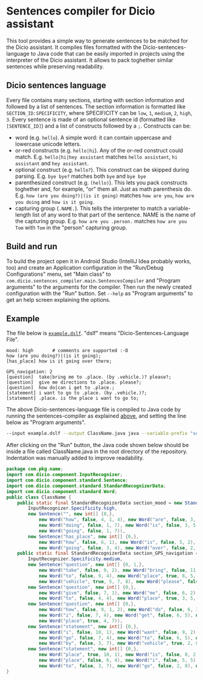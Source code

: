 # Sentences compiler for Dicio assistant
This tool provides a simple way to generate sentences to be matched for the Dicio assistant. It compiles files formatted with the Dicio-sentences-language to Java code that can be easily imported in projects using the interpreter of the Dicio assistant. It allows to pack toghether similar sentences while preserving readability.

## Dicio sentences language
Every file contains many sections, starting with section information and followed by a list of sentences. The section information is formatted like `SECTION_ID:SPECIFICITY`, where SPECIFICITY can be `low`, `1`, `medium`, `2`, `high`, `3`. Every sentence is made of an optional sentence id (formatted like `[SENTENCE_ID]`) and a list of constructs followed by a `;`. Constructs can be:
- word (e.g. `hello`). A simple word: it can contain uppercase and lowercase unicode letters.
- or-red constructs (e.g. `hello|hi`). Any of the or-red construct could match. E.g. `hello|hi|hey assistant` matches `hello assistant`, `hi assistant` and `hey assistant`.
- optional construct (e.g. `hello?`). This construct can be skipped during parsing. E.g. `bye bye?` matches both `bye` and `bye bye`
- parenthesized construct (e.g. `(hello)`). This lets you pack constructs toghether and, for example, "or" them all. Just as math parenthesis do. E.g. `how (are you doing?)|(is it going)` matches `how are you`, `how are you doing` and `how is it going`.
- capturing group (`.NAME.`). This tells the interpreter to match a variable-length list of any word to that part of the sentence. NAME is the name of the capturing group. E.g. `how are you .person.` matches `how are you Tom` with `Tom` in the "person" capturing group.

## Build and run
To build the project open it in Android Studio (IntelliJ Idea probably works, too) and create an Application configuration in the "Run/Debug Configurations" menu, set "Main class" to `com.dicio.sentences_compiler.main.SentencesCompiler` and "Program arguments" to the arguments for the compiler. Then run the newly created configuration with the "Run" button. Set `--help` as "Program arguments" to get an help screen explaining the options.


## Example
The file below is [`example.dslf`](example.dslf). "dslf" means "Dicio-Sentences-Language File".
```
mood: high       # comments are supported :-D
how (are you doing?)|(is it going);
[has_place] how is it going over there;

GPS_navigation: 2
[question]  take|bring me to .place. (by .vehicle.)? please?;
[question]  give me directions to .place. please?;
[question]  how do|can i get to .place.;
[statement] i want to go to .place. (by .vehicle.)?;
[statement] .place. is the place i want to go to;
```
The above Dicio-sentences-language file is compiled to Java code by running the sentences-compiler as explained [above](#build-and-run), and setting the line below as "Program arguments".
```sh
--input example.dslf --output ClassName.java java --variable-prefix "section_" --package "com.pkg.name" --class "ClassName" 
```
After clicking on the "Run" button, the Java code shown below should be inside a file called ClassName.java in the root directory of the repository. Indentation was manually added to improve readability.
```java
package com.pkg.name;
import com.dicio.component.InputRecognizer;
import com.dicio.component.standard.Sentence;
import com.dicio.component.standard.StandardRecognizerData;
import com.dicio.component.standard.Word;
public class ClassName {
    public static final StandardRecognizerData section_mood = new StandardRecognizerData(
        InputRecognizer.Specificity.high,
        new Sentence("", new int[] {0,},
            new Word("how", false, 4, 1, 4), new Word("are", false, 3, 2), new Word("you", false, 2, 3, 7),
            new Word("doing", false, 1, 7), new Word("is", false, 3, 5), new Word("it", false, 2, 6),
            new Word("going", false, 1, 7)),
        new Sentence("has_place", new int[] {0,},
            new Word("how", false, 6, 1), new Word("is", false, 5, 2), new Word("it", false, 4, 3),
            new Word("going", false, 3, 4), new Word("over", false, 2, 5), new Word("there", false, 1, 6)));
    public static final StandardRecognizerData section_GPS_navigation = new StandardRecognizerData(
        InputRecognizer.Specificity.medium,
        new Sentence("question", new int[] {0, 1,},
            new Word("take", false, 9, 2), new Word("bring", false, 11, 2), new Word("me", false, 10, 3),
            new Word("to", false, 9, 4), new Word("place", true, 8, 5, 7, 8), new Word("by", false, 6, 6),
            new Word("vehicle", true, 5, 7, 8), new Word("please", false, 4, 8)),
        new Sentence("question", new int[] {0,},
            new Word("give", false, 7, 1), new Word("me", false, 6, 2), new Word("directions", false, 5, 3),
            new Word("to", false, 4, 4), new Word("place", true, 3, 5, 6), new Word("please", false, 1, 6)),
        new Sentence("question", new int[] {0,},
            new Word("how", false, 9, 1, 2), new Word("do", false, 6, 3), new Word("can", false, 8, 3),
            new Word("i", false, 7, 4), new Word("get", false, 6, 5), new Word("to", false, 5, 6),
            new Word("place", true, 4, 7)),
        new Sentence("statement", new int[] {0,},
            new Word("i", false, 10, 1), new Word("want", false, 9, 2), new Word("to", false, 8, 3),
            new Word("go", false, 7, 4), new Word("to", false, 6, 5), new Word("place", true, 5, 6, 8),
            new Word("by", false, 3, 7), new Word("vehicle", true, 2, 8)),
        new Sentence("statement", new int[] {0,},
            new Word("place", true, 10, 1), new Word("is", false, 8, 2), new Word("the", false, 7, 3),
            new Word("place", false, 6, 4), new Word("i", false, 5, 5), new Word("want", false, 4, 6),
            new Word("to", false, 3, 7), new Word("go", false, 2, 8), new Word("to", false, 1, 9)));
}
```
